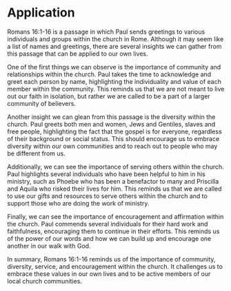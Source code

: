 # Application

Romans 16:1-16 is a passage in which Paul sends greetings to various individuals and groups within the church in Rome. Although it may seem like a list of names and greetings, there are several insights we can gather from this passage that can be applied to our own lives.

One of the first things we can observe is the importance of community and relationships within the church. Paul takes the time to acknowledge and greet each person by name, highlighting the individuality and value of each member within the community. This reminds us that we are not meant to live out our faith in isolation, but rather we are called to be a part of a larger community of believers.

Another insight we can glean from this passage is the diversity within the church. Paul greets both men and women, Jews and Gentiles, slaves and free people, highlighting the fact that the gospel is for everyone, regardless of their background or social status. This should encourage us to embrace diversity within our own communities and to reach out to people who may be different from us.

Additionally, we can see the importance of serving others within the church. Paul highlights several individuals who have been helpful to him in his ministry, such as Phoebe who has been a benefactor to many and Priscilla and Aquila who risked their lives for him. This reminds us that we are called to use our gifts and resources to serve others within the church and to support those who are doing the work of ministry.

Finally, we can see the importance of encouragement and affirmation within the church. Paul commends several individuals for their hard work and faithfulness, encouraging them to continue in their efforts. This reminds us of the power of our words and how we can build up and encourage one another in our walk with God.

In summary, Romans 16:1-16 reminds us of the importance of community, diversity, service, and encouragement within the church. It challenges us to embrace these values in our own lives and to be active members of our local church communities.


